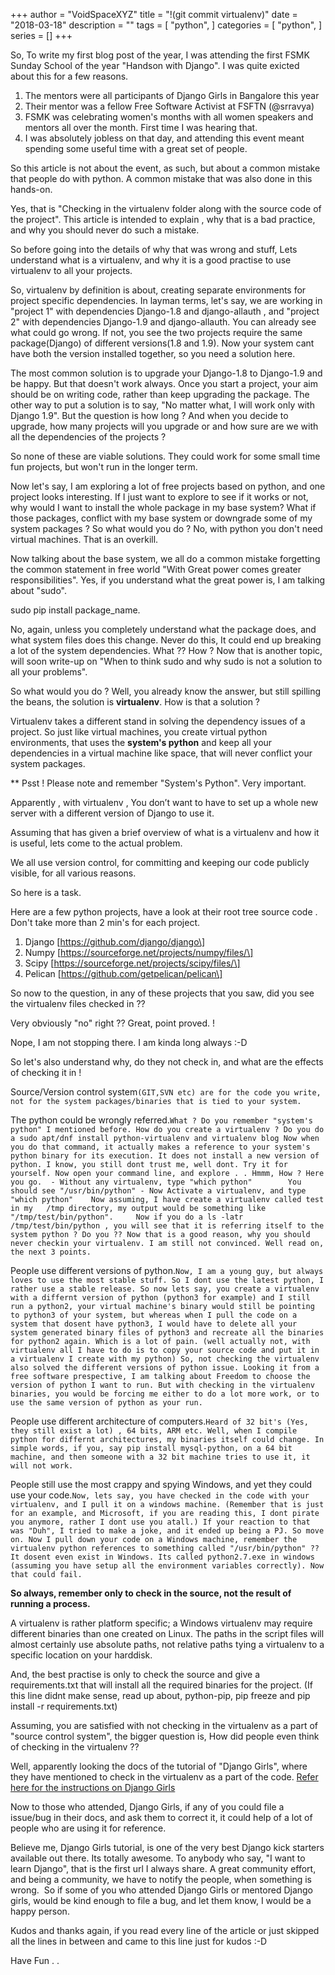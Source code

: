 +++
author = "VoidSpaceXYZ"
title = "!(git commit virtualenv)"
date = "2018-03-18"
description = ""
tags = [
    "python",
]
categories = [
    "python",
]
series = []
+++

So, To write my first blog post of the year, I was attending the first FSMK Sunday School of the year "Handson with Django". I was quite exicted about this for a few reasons.

1.  The mentors were all participants of Django Girls in Bangalore this year
2.  Their mentor was a fellow Free Software Activist at FSFTN (@srravya)
3.  FSMK was celebrating women's months with all women speakers and mentors all over the month. First time I was hearing that.
4.  I was absolutely jobless on that day, and attending this event meant spending some useful time with a great set of people.

So this article is not about the event, as such, but about a common mistake that people do with python. A common mistake that was also done in this hands-on.

Yes, that is "Checking in the virtualenv folder along with the source code of the project". This article is intended to explain , why that is a bad practice, and why you should never do such a mistake.

So before going into the details of why that was wrong and stuff, Lets understand what is a virtualenv, and why it is a good practise to use virtualenv to all your projects.

So, virtualenv by definition is about, creating separate environments for project specific dependencies. In layman terms, let's say, we are working in "project 1" with dependencies Django-1.8 and django-allauth , and "project 2" with dependencies Django-1.9 and django-allauth. You can already see what could go wrong. If not, you see the two projects require the same package(Django) of different versions(1.8 and 1.9). Now your system cant have both the version installed together, so you need a solution here.

The most common solution is to upgrade your Django-1.8 to Django-1.9 and be happy. But that doesn't work always. Once you start a project, your aim should be on writing code, rather than keep upgrading the package. The other way to put a solution is to say, "No matter what, I will work only with Django 1.9". But the question is how long ? And when you decide to upgrade, how many projects will you upgrade or and how sure are we with all the dependencies of the projects ?

So none of these are viable solutions. They could work for some small time fun projects, but won't run in the longer term.

Now let's say, I am exploring a lot of free projects based on python, and one project looks interesting. If I just want to explore to see if it works or not, why would I want to install the whole package in my base system? What if those packages, conflict with my base system or downgrade some of my system packages ? So what would you do ? No, with python you don't need virtual machines. That is an overkill.

Now talking about the base system, we all do a common mistake forgetting the common statement in free world "With Great power comes greater responsibilities". Yes, if you understand what the great power is, I am talking about "sudo".

sudo pip install package\_name.

No, again, unless you completely understand what the package does, and what system files does this change. Never do this, It could end up breaking a lot of the system dependencies. What ?? How ? Now that is another topic, will soon write-up on "When to think sudo and why sudo is not a solution to all your problems".

So what would you do ? Well, you already know the answer, but still spilling the beans, the solution is **virtualenv**. How is that a solution ?

Virtualenv takes a different stand in solving the dependency issues of a project. So just like virtual machines, you create virtual python environments, that uses the **system's python** and keep all your dependencies in a virtual machine like space, that will never conflict your system packages.

\*\* Psst ! Please note and remember "System's Python". Very important.

Apparently , with virtualenv , You don’t want to have to set up a whole new server with a different version of Django to use it.

Assuming that has given a brief overview of what is a virtualenv and how it is useful, lets come to the actual problem.

We all use version control, for committing and keeping our code publicly visible, for all various reasons.

So here is a task.

Here are a few python projects, have a look at their root tree source code . Don't take more than 2 min's for each project.

1.  Django \[https://github.com/django/django\]
2.  Numpy \[https://sourceforge.net/projects/numpy/files/\]
3.  Scipy \[https://sourceforge.net/projects/scipy/files/\]
4.  Pelican \[https://github.com/getpelican/pelican\]

So now to the question, in any of these projects that you saw, did you see the virtualenv files checked in ??

Very obviously "no" right ?? Great, point proved. !

Nope, I am not stopping there. I am kinda long always :-D

So let's also understand why, do they not check in, and what are the effects of checking it in !

Source/Version control system`(GIT,SVN etc) are for the code you write, not for the system packages/binaries that is tied to your system.`

The python could be wrongly referred.`What ? Do you remember "system's python" I mentioned before. How do you create a virtualenv ? Do you do a sudo apt/dnf install python-virtualenv and virtualenv blog Now when you do that command, it actually makes a reference to your system's python binary for its execution. It does not install a new version of python. I know, you still dont trust me, well dont. Try it for yourself. Now open your command line, and explore . . Hmmm, How ? Here you go.  - Without any virtualenv, type "which python"        You should see "/usr/bin/python" - Now Activate a virtualenv, and type "which python"    Now assuming, I have create a virtualenv called test in my   /tmp directory, my output would be something like "/tmp/test/bin/python".     Now if you do a ls -latr /tmp/test/bin/python , you will see that it is referring itself to the system python ? Do you ?? Now that is a good reason, why you should never checkin your virtualenv. I am still not convinced. Well read on, the next 3 points.`

People use different versions of python.`Now, I am a young guy, but always loves to use the most stable stuff. So I dont use the latest python, I rather use a stable release. So now lets say, you create a virtualenv with a differnt version of python (python3 for example) and I still run a python2, your virtual machine's binary would still be pointing to python3 of your system, but whereas when I pull the code on a system that dosent have python3, I would have to delete all your system generated binary files of python3 and recreate all the binaries for python2 again. Which is a lot of pain. (well actually not, with virtualenv all I have to do is to copy your source code and put it in a virtualenv I create with my python) So, not checking the virtualenv also solved the different versions of python issue. Looking it from a free software prespective, I am talking about Freedom to choose the version of python I want to run. But with checking in the virtualenv binaries, you would be forcing me either to do a lot more work, or to use the same version of python as your run.`

People use different architecture of computers.`Heard of 32 bit's (Yes, they still exist a lot) , 64 bits, ARM etc. Well, when I compile python for differnt architectures, my binaries itself could change. In simple words, if you, say pip install mysql-python, on a 64 bit machine, and then someone with a 32 bit machine tries to use it, it will not work.`

People still use the most crappy and spying Windows, and yet they could use your code.`Now, lets say, you have checked in the code with your virtualenv, and I pull it on a windows machine. (Remember that is just for an example, and Microsoft, if you are reading this, I dont pirate you anymore, rather I dont use you atall.) If your reaction to that was "Duh", I tried to make a joke, and it ended up being a PJ. So move on. Now I pull down your code on a Windows machine, remember the virtualenv python references to something called "/usr/bin/python" ?? It dosent even exist in Windows. Its called python2.7.exe in windows (assuming you have setup all the environment variables correctly). Now that could fail.`

**So always, remember only to check in the source, not the result of running a process.**

A virtualenv is rather platform specific; a Windows virtualenv may require different binaries than one created on Linux. The paths in the script files will almost certainly use absolute paths, not relative paths tying a virtualenv to a specific location on your harddisk.

And, the best practise is only to check the source and give a requirements.txt that will install all the required binaries for the project. (If this line didnt make sense, read up about, python-pip, pip freeze and pip install -r requirements.txt)

Assuming, you are satisfied with not checking in the virtualenv as a part of "source control system", the bigger question is, How did people even think of checking in the virtualenv ??

Well, apparently looking the docs of the tutorial of "Django Girls", where they have mentioned to check in the virtualenv as a part of the code. [Refer here for the instructions on Django Girls](https://web.archive.org/web/20230610105315/http://tutorial.djangogirls.org/en/deploy/index.html?ref=voidspacexyzs-blog#starting-our-git-repository)

Now to those who attended, Django Girls, if any of you could file a issue/bug in their docs, and ask them to correct it, it could help of a lot of people who are using it for reference.

Believe me, Django Girls tutorial, is one of the very best Django kick starters available out there. Its totally awesome. To anybody who say, "I want to learn Django", that is the first url I always share. A great community effort, and being a community, we have to notify the people, when something is wrong.  So if some of you who attended Django Girls or mentored Django girls, would be kind enough to file a bug, and let them know, I would be a happy person.

Kudos and thanks again, if you read every line of the article or just skipped all the lines in between and came to this line just for kudos :-D

Have Fun . .